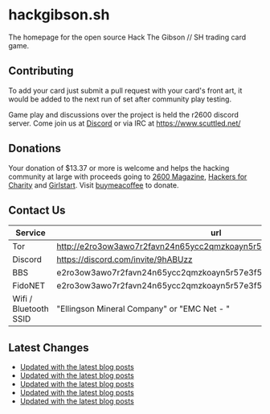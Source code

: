# hackgibson.sh
The homepage for the open source Hack The Gibson // SH trading card game.


## Contributing

To add your card just submit a pull request with your card's front art, it would be added to the next run of set after community play testing.

Game play and discussions over the project is held the r2600 discord server. Come join us at [Discord](https://discord.com/invite/9hABUzz) or via IRC at https://www.scuttled.net/


## Donations

Your donation of $13.37 or more is welcome and helps the hacking community at large with proceeds going to [2600 Magazine](https://2600.com/), [Hackers for Charity](https://hackersforcharity.org) and [Girlstart](https://girlstart.org).  Visit [buymeacoffee](https://www.buymeacoffee.com/hackgibson.sh) to donate.


## Contact Us

Service | url
-|-
Tor | http://e2ro3ow3awo7r2favn24n65ycc2qmzkoayn5r57e3f56nvjwdcgg32ad.onion
Discord | https://discord.com/invite/9hABUzz
BBS | e2ro3ow3awo7r2favn24n65ycc2qmzkoayn5r57e3f56nvjwdcgg32ad.onion:23
FidoNET | e2ro3ow3awo7r2favn24n65ycc2qmzkoayn5r57e3f56nvjwdcgg32ad.onion:24554
Wifi / Bluetooth SSID | "Ellingson Mineral Company" or "EMC Net - <fidonet address>"

## Latest Changes
<!-- BLOG-POST-LIST:START -->
- [Updated with the latest blog posts](https://github.com/DFW2600/hackgibson.sh/commit/f13de7c4b95984eaed054c14b2908a80d0e830c5)
- [Updated with the latest blog posts](https://github.com/DFW2600/hackgibson.sh/commit/99416f2edabfae6f0be95b1b036e34eb41fefa87)
- [Updated with the latest blog posts](https://github.com/DFW2600/hackgibson.sh/commit/2a3fe9b8bff3998a38bd084babec936d7ad36be5)
- [Updated with the latest blog posts](https://github.com/DFW2600/hackgibson.sh/commit/d6d290f0fc33cf5a849862eeae97c27d523cc776)
- [Updated with the latest blog posts](https://github.com/DFW2600/hackgibson.sh/commit/366c9b494519f8498ad7862eab7c727a8b5c33ed)
<!-- BLOG-POST-LIST:END -->
